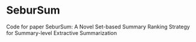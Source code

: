 # SeburSum
Code for paper SeburSum: A Novel Set-based Summary Ranking Strategy for Summary-level Extractive Summarization
